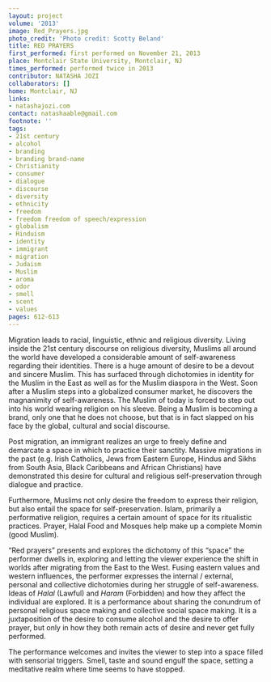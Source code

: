 ```yaml
---
layout: project
volume: '2013'
image: Red_Prayers.jpg
photo_credit: 'Photo credit: Scotty Beland'
title: RED PRAYERS
first_performed: first performed on November 21, 2013
place: Montclair State University, Montclair, NJ
times_performed: performed twice in 2013
contributor: NATASHA JOZI
collaborators: []
home: Montclair, NJ
links:
- natashajozi.com
contact: natashaable@gmail.com
footnote: ''
tags:
- 21st century
- alcohol
- branding
- branding brand-name
- Christianity
- consumer
- dialogue
- discourse
- diversity
- ethnicity
- freedom
- freedom freedom of speech/expression
- globalism
- Hinduism
- identity
- immigrant
- migration
- Judaism
- Muslim
- aroma
- odor
- smell
- scent
- values
pages: 612-613
---
```


Migration leads to racial, linguistic, ethnic and religious diversity. Living inside the 21st century discourse on religious diversity, Muslims all around the world have developed a considerable amount of self-awareness regarding their identities. There is a huge amount of desire to be a devout and sincere Muslim. This has surfaced through dichotomies in identity for the Muslim in the East as well as for the Muslim diaspora in the West. Soon after a Muslim steps into a globalized consumer market, he discovers the magnanimity of self-awareness. The Muslim of today is forced to step out into his world wearing religion on his sleeve. Being a Muslim is becoming a brand, only one that he does not choose, but that is in fact slapped on his face by the global, cultural and social discourse.

Post migration, an immigrant realizes an urge to freely define and demarcate a space in which to practice their sanctity. Massive migrations in the past (e.g. Irish Catholics, Jews from Eastern Europe, Hindus and Sikhs from South Asia, Black Caribbeans and African Christians) have demonstrated this desire for cultural and religious self-preservation through dialogue and practice.

Furthermore, Muslims not only desire the freedom to express their religion, but also entail the space for self-preservation. Islam, primarily a performative religion, requires a certain amount of space for its ritualistic practices. Prayer, Halal Food and Mosques help make up a complete Momin (good Muslim).

“Red prayers” presents and explores the dichotomy of this “space” the performer dwells in, exploring and letting the viewer experience the shift in worlds after migrating from the East to the West. Fusing eastern values and western influences, the performer expresses the internal / external, personal and collective dichotomies during her struggle of self-awareness. Ideas of _Halal_ (Lawful) and _Haram_ (Forbidden) and how they affect the individual are explored. It is a performance about sharing the conundrum of personal religious space making and collective social space making. It is a juxtaposition of the desire to consume alcohol and the desire to offer prayer, but only in how they both remain acts of desire and never get fully performed.

The performance welcomes and invites the viewer to step into a space filled with sensorial triggers. Smell, taste and sound engulf the space, setting a meditative realm where time seems to have stopped.

